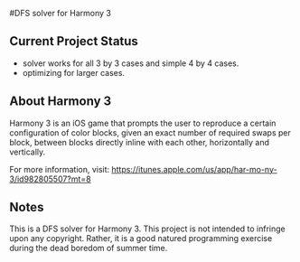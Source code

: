 #DFS solver for Harmony 3

## Current Project Status
- solver works for all 3 by 3 cases and simple 4 by 4 cases.
- optimizing for larger cases.

## About Harmony 3
Harmony 3 is an iOS game that prompts the user to
reproduce a certain configuration of color blocks,
given an exact number of required swaps per block,
between blocks directly inline with each other,
horizontally and vertically.

For more information, visit:
https://itunes.apple.com/us/app/har-mo-ny-3/id982805507?mt=8

## Notes
This is a DFS solver for Harmony 3. This project
is not intended to infringe upon any copyright.
Rather, it is a good natured programming exercise
during the dead boredom of summer time.
